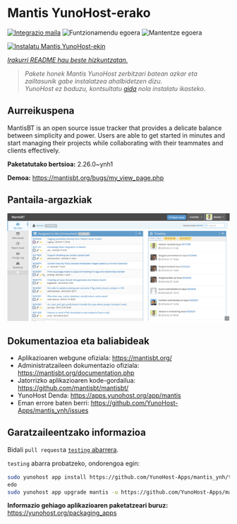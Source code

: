 <!--
Ohart ongi: README hau automatikoki sortu da <https://github.com/YunoHost/apps/tree/master/tools/readme_generator>ri esker
EZ editatu eskuz.
-->

# Mantis YunoHost-erako

[![Integrazio maila](https://dash.yunohost.org/integration/mantis.svg)](https://ci-apps.yunohost.org/ci/apps/mantis/) ![Funtzionamendu egoera](https://ci-apps.yunohost.org/ci/badges/mantis.status.svg) ![Mantentze egoera](https://ci-apps.yunohost.org/ci/badges/mantis.maintain.svg)

[![Instalatu Mantis YunoHost-ekin](https://install-app.yunohost.org/install-with-yunohost.svg)](https://install-app.yunohost.org/?app=mantis)

*[Irakurri README hau beste hizkuntzatan.](./ALL_README.md)*

> *Pakete honek Mantis YunoHost zerbitzari batean azkar eta zailtasunik gabe instalatzea ahalbidetzen dizu.*  
> *YunoHost ez baduzu, kontsultatu [gida](https://yunohost.org/install) nola instalatu ikasteko.*

## Aurreikuspena

MantisBT is an open source issue tracker that provides a delicate balance between simplicity and power. Users are able to get started in minutes and start managing their projects while collaborating with their teammates and clients effectively. 

**Paketatutako bertsioa:** 2.26.0~ynh1

**Demoa:** <https://mantisbt.org/bugs/my_view_page.php>

## Pantaila-argazkiak

![Mantis(r)en pantaila-argazkia](./doc/screenshots/modern_my_view.png)

## Dokumentazioa eta baliabideak

- Aplikazioaren webgune ofiziala: <https://mantisbt.org/>
- Administratzaileen dokumentazio ofiziala: <https://mantisbt.org/documentation.php>
- Jatorrizko aplikazioaren kode-gordailua: <https://github.com/mantisbt/mantisbt/>
- YunoHost Denda: <https://apps.yunohost.org/app/mantis>
- Eman errore baten berri: <https://github.com/YunoHost-Apps/mantis_ynh/issues>

## Garatzaileentzako informazioa

Bidali `pull request`a [`testing` abarrera](https://github.com/YunoHost-Apps/mantis_ynh/tree/testing).

`testing` abarra probatzeko, ondorengoa egin:

```bash
sudo yunohost app install https://github.com/YunoHost-Apps/mantis_ynh/tree/testing --debug
edo
sudo yunohost app upgrade mantis -u https://github.com/YunoHost-Apps/mantis_ynh/tree/testing --debug
```

**Informazio gehiago aplikazioaren paketatzeari buruz:** <https://yunohost.org/packaging_apps>
